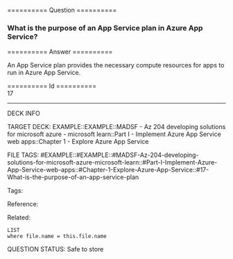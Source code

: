 ========== Question ==========  

### What is the purpose of an App Service plan in Azure App Service?  

========== Answer ==========  

An App Service plan provides the necessary compute resources for apps to run in
Azure App Service.

========== Id ==========  
17

---

DECK INFO

TARGET DECK: EXAMPLE::EXAMPLE::MADSF - Az 204 developing solutions for microsoft azure - microsoft learn::Part I - Implement Azure App Service web apps::Chapter 1 - Explore Azure App Service

FILE TAGS: #EXAMPLE::#EXAMPLE::#MADSF-Az-204-developing-solutions-for-microsoft-azure-microsoft-learn::#Part-I-Implement-Azure-App-Service-web-apps::#Chapter-1-Explore-Azure-App-Service::#17-What-is-the-purpose-of-an-app-service-plan

Tags:

Reference:

Related:

```dataview
LIST
where file.name = this.file.name
```

QUESTION STATUS: Safe to store
